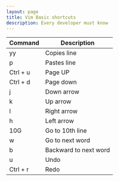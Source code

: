```yaml
---
layout: page
title: Vim Basic shortcuts
description: Every developer must know
---
```



| Command | Description |
| ------ | ------ |
| yy | Copies line |
| p | Pastes line |
| Ctrl + u | Page UP |
| Ctrl + d | Page down |
|  j | Down arrow |
|  k | Up arrow |
|  l  | Right arrow |
|  h  | Left arrow |
| 10G | Go to 10th line |
|  w | Go to next word |
|  b | Backward to next word |
|  u |Undo |
| Ctrl + r | Redo |
